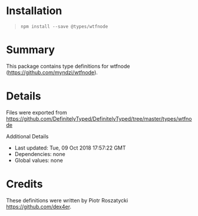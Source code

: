 # Installation
> `npm install --save @types/wtfnode`

# Summary
This package contains type definitions for wtfnode (https://github.com/myndzi/wtfnode).

# Details
Files were exported from https://github.com/DefinitelyTyped/DefinitelyTyped/tree/master/types/wtfnode

Additional Details
 * Last updated: Tue, 09 Oct 2018 17:57:22 GMT
 * Dependencies: none
 * Global values: none

# Credits
These definitions were written by Piotr Roszatycki <https://github.com/dex4er>.
